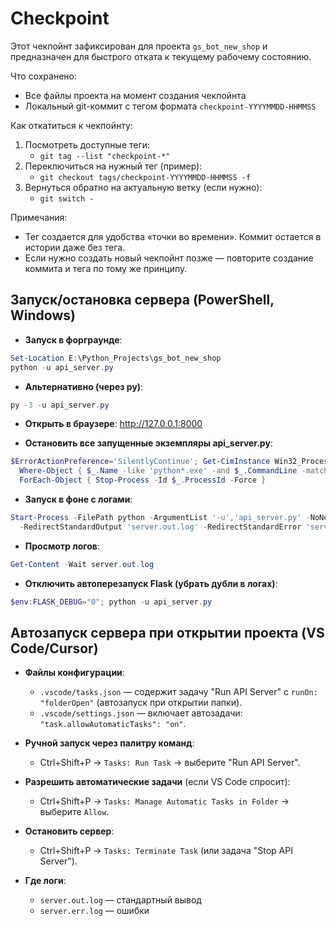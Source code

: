 # Checkpoint

Этот чекпойнт зафиксирован для проекта `gs_bot_new_shop` и предназначен для быстрого отката к текущему рабочему состоянию.

Что сохранено:
- Все файлы проекта на момент создания чекпойнта
- Локальный git-коммит с тегом формата `checkpoint-YYYYMMDD-HHMMSS`

Как откатиться к чекпойнту:
1. Посмотреть доступные теги:
   - `git tag --list "checkpoint-*"`
2. Переключиться на нужный тег (пример):
   - `git checkout tags/checkpoint-YYYYMMDD-HHMMSS -f`
3. Вернуться обратно на актуальную ветку (если нужно):
   - `git switch -`

Примечания:
- Тег создается для удобства «точки во времени». Коммит остается в истории даже без тега.
- Если нужно создать новый чекпойнт позже — повторите создание коммита и тега по тому же принципу.



## Запуск/остановка сервера (PowerShell, Windows)

- **Запуск в форграунде**:
```powershell
Set-Location E:\Python_Projects\gs_bot_new_shop
python -u api_server.py
```

- **Альтернативно (через py)**:
```powershell
py -3 -u api_server.py
```

- **Открыть в браузере**: http://127.0.0.1:8000

- **Остановить все запущенные экземпляры api_server.py**:
```powershell
$ErrorActionPreference='SilentlyContinue'; Get-CimInstance Win32_Process |
  Where-Object { $_.Name -like 'python*.exe' -and $_.CommandLine -match 'api_server.py' } |
  ForEach-Object { Stop-Process -Id $_.ProcessId -Force }
```

- **Запуск в фоне с логами**:
```powershell
Start-Process -FilePath python -ArgumentList '-u','api_server.py' -NoNewWindow `
  -RedirectStandardOutput 'server.out.log' -RedirectStandardError 'server.err.log'
```

- **Просмотр логов**:
```powershell
Get-Content -Wait server.out.log
```

- **Отключить автоперезапуск Flask (убрать дубли в логах)**:
```powershell
$env:FLASK_DEBUG="0"; python -u api_server.py
```

## Автозапуск сервера при открытии проекта (VS Code/Cursor)

- **Файлы конфигурации**:
  - `.vscode/tasks.json` — содержит задачу "Run API Server" с `runOn: "folderOpen"` (автозапуск при открытии папки).
  - `.vscode/settings.json` — включает автозадачи: `"task.allowAutomaticTasks": "on"`.

- **Ручной запуск через палитру команд**:
  - Ctrl+Shift+P → `Tasks: Run Task` → выберите "Run API Server".

- **Разрешить автоматические задачи** (если VS Code спросит):
  - Ctrl+Shift+P → `Tasks: Manage Automatic Tasks in Folder` → выберите `Allow`.

- **Остановить сервер**:
  - Ctrl+Shift+P → `Tasks: Terminate Task` (или задача "Stop API Server").

- **Где логи**:
  - `server.out.log` — стандартный вывод
  - `server.err.log` — ошибки

